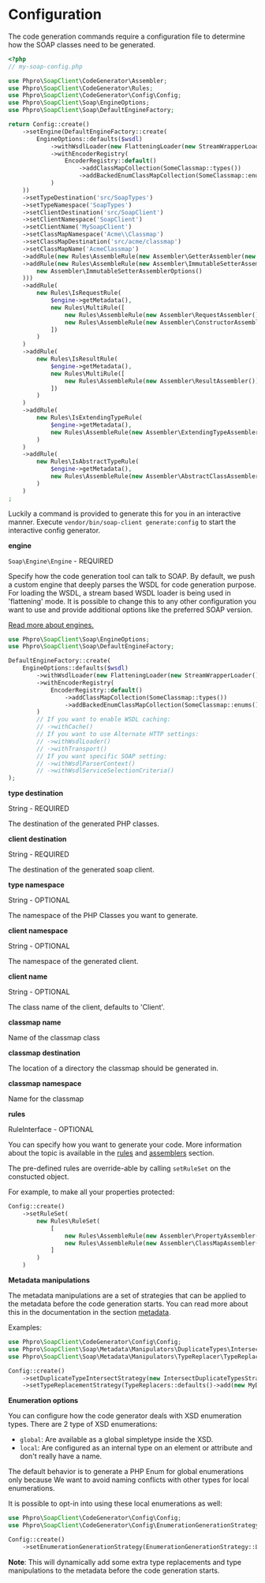 # Configuration

The code generation commands require a configuration file to determine how the SOAP classes need to be generated.

```php
<?php
// my-soap-config.php

use Phpro\SoapClient\CodeGenerator\Assembler;
use Phpro\SoapClient\CodeGenerator\Rules;
use Phpro\SoapClient\CodeGenerator\Config\Config;
use Phpro\SoapClient\Soap\EngineOptions;
use Phpro\SoapClient\Soap\DefaultEngineFactory;

return Config::create()
    ->setEngine(DefaultEngineFactory::create(
        EngineOptions::defaults($wsdl)
            ->withWsdlLoader(new FlatteningLoader(new StreamWrapperLoader()))
            ->withEncoderRegistry(
                EncoderRegistry::default()
                    ->addClassMapCollection(SomeClassmap::types())
                    ->addBackedEnumClassMapCollection(SomeClassmap::enums())
            )
    ))
    ->setTypeDestination('src/SoapTypes')
    ->setTypeNamespace('SoapTypes')
    ->setClientDestination('src/SoapClient')
    ->setClientNamespace('SoapClient')
    ->setClientName('MySoapClient')
    ->setClassMapNamespace('Acme\\Classmap')
    ->setClassMapDestination('src/acme/classmap')
    ->setClassMapName('AcmeClassmap')
    ->addRule(new Rules\AssembleRule(new Assembler\GetterAssembler(new Assembler\GetterAssemblerOptions())))
    ->addRule(new Rules\AssembleRule(new Assembler\ImmutableSetterAssembler(
        new Assembler\ImmutableSetterAssemblerOptions()
    )))
    ->addRule(
        new Rules\IsRequestRule(
            $engine->getMetadata(),
            new Rules\MultiRule([
                new Rules\AssembleRule(new Assembler\RequestAssembler()),
                new Rules\AssembleRule(new Assembler\ConstructorAssembler(new Assembler\ConstructorAssemblerOptions())),
            ])
        )
    )
    ->addRule(
        new Rules\IsResultRule(
            $engine->getMetadata(),
            new Rules\MultiRule([
                new Rules\AssembleRule(new Assembler\ResultAssembler()),
            ])
        )
    )
    ->addRule(
        new Rules\IsExtendingTypeRule(
            $engine->getMetadata(),
            new Rules\AssembleRule(new Assembler\ExtendingTypeAssembler())
        )
    )
    ->addRule(
        new Rules\IsAbstractTypeRule(
            $engine->getMetadata(),
            new Rules\AssembleRule(new Assembler\AbstractClassAssembler())
        )
    )
;
```

Luckily a command is provided to generate this for you in an interactive manner.
Execute `vendor/bin/soap-client generate:config` to start the interactive config generator.

**engine**

`Soap\Engine\Engine` - REQUIRED

Specify how the code generation tool can talk to SOAP.
By default, we push a custom engine that deeply parses the WSDL for code generation purpose.
For loading the WSDL, a stream based WSDL loader is being used in 'flattening' mode.
It is possible to change this to any other configuration you want to use
and provide additional options like the preferred SOAP version.

[Read more about engines.](https://github.com/php-soap/engine)

```php
use Phpro\SoapClient\Soap\EngineOptions;
use Phpro\SoapClient\Soap\DefaultEngineFactory;

DefaultEngineFactory::create(
    EngineOptions::defaults($wsdl)
        ->withWsdlLoader(new FlatteningLoader(new StreamWrapperLoader()))
        ->withEncoderRegistry(
            EncoderRegistry::default()
                ->addClassMapCollection(SomeClassmap::types())
                ->addBackedEnumClassMapCollection(SomeClassmap::enums())
        )
        // If you want to enable WSDL caching:
        // ->withCache() 
        // If you want to use Alternate HTTP settings:
        // ->withWsdlLoader()
        // ->withTransport()
        // If you want specific SOAP setting:
        // ->withWsdlParserContext()
        // ->withWsdlServiceSelectionCriteria()
);
```

**type destination**

String - REQUIRED

The destination of the generated PHP classes. 

**client destination**

String - REQUIRED

The destination of the generated soap client. 

**type namespace**

String - OPTIONAL

The namespace of the PHP Classes you want to generate.


**client namespace**

String - OPTIONAL

The namespace of the generated client.

**client name**

String - OPTIONAL

The class name of the client, defaults to 'Client'.

**classmap name**

Name of the classmap class

**classmap destination**

The location of a directory the classmap should be generated in.

**classmap namespace**

Name for the classmap

**rules**

RuleInterface - OPTIONAL

You can specify how you want to generate your code.
More information about the topic is available in the [rules](rules.md) and [assemblers](assemblers.md) section.

The pre-defined rules are override-able by calling `setRuleSet` on the constucted object.

For example, to make all your properties protected:
```php
Config::create()
    ->setRuleSet(
        new Rules\RuleSet(
            [
                new Rules\AssembleRule(new Assembler\PropertyAssembler(PropertyGenerator::VISIBILITY_PROTECTED)),
                new Rules\AssembleRule(new Assembler\ClassMapAssembler()),
            ]
        )
    )
```

**Metadata manipulations**

The metadata manipulations are a set of strategies that can be applied to the metadata before the code generation starts.
You can read more about this in the documentation in the section [metadata](../drivers/metadata.md).

Examples:

```php
use Phpro\SoapClient\CodeGenerator\Config\Config;
use Phpro\SoapClient\Soap\Metadata\Manipulators\DuplicateTypes\IntersectDuplicateTypesStrategy;
use Phpro\SoapClient\Soap\Metadata\Manipulators\TypeReplacer\TypeReplacers;

Config::create()
    ->setDuplicateTypeIntersectStrategy(new IntersectDuplicateTypesStrategy())
    ->setTypeReplacementStrategy(TypeReplacers::defaults()->add(new MyDateReplacer()));
```

**Enumeration options**

You can configure how the code generator deals with XSD enumeration types.
There are 2 type of XSD enumerations: 

- `global`: Are available as a global simpletype inside the XSD.
- `local`: Are configured as an internal type on an element or attribute and don't really have a name.

The default behavior is to generate a PHP Enum for global enumerations only because
We want to avoid naming conflicts with other types for local enumerations. 

It is possible to opt-in into using these local enumerations as well:

```php
use Phpro\SoapClient\CodeGenerator\Config\Config;
use Phpro\SoapClient\CodeGenerator\Config\EnumerationGenerationStrategy;

Config::create()
    ->setEnumerationGenerationStrategy(EnumerationGenerationStrategy::LocalAndGlobal);
```

**Note**: This will dynamically add some extra type replacements and type manipulations to the metadata before the code generation starts.
